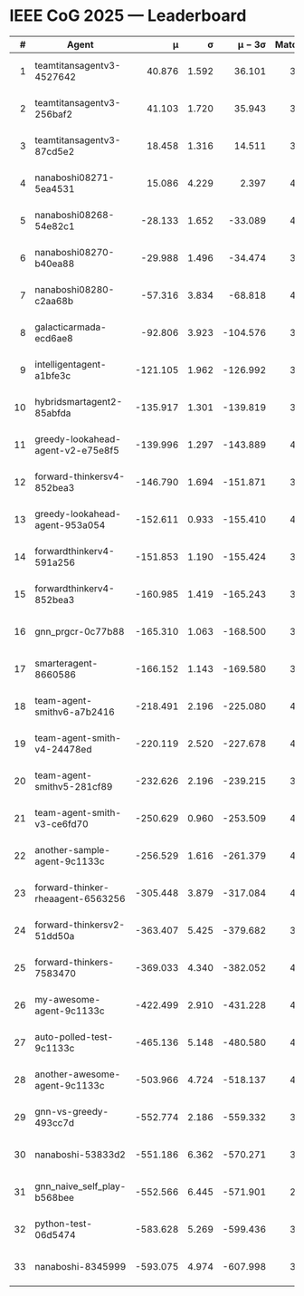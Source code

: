 # IEEE CoG 2025 — Leaderboard

| # | Agent | μ | σ | μ − 3σ | Matches | Updated |
|---:|---|---:|---:|---:|---:|---|
| 1 | teamtitansagentv3-4527642 | 40.876 | 1.592 | 36.101 | 3496 | 2025-09-01 23:30 |
| 2 | teamtitansagentv3-256baf2 | 41.103 | 1.720 | 35.943 | 3934 | 2025-09-01 23:30 |
| 3 | teamtitansagentv3-87cd5e2 | 18.458 | 1.316 | 14.511 | 3638 | 2025-09-01 23:30 |
| 4 | nanaboshi08271-5ea4531 | 15.086 | 4.229 | 2.397 | 4100 | 2025-09-01 23:30 |
| 5 | nanaboshi08268-54e82c1 | -28.133 | 1.652 | -33.089 | 4320 | 2025-09-01 23:30 |
| 6 | nanaboshi08270-b40ea88 | -29.988 | 1.496 | -34.474 | 3940 | 2025-09-01 23:30 |
| 7 | nanaboshi08280-c2aa68b | -57.316 | 3.834 | -68.818 | 4380 | 2025-09-01 23:30 |
| 8 | galacticarmada-ecd6ae8 | -92.806 | 3.923 | -104.576 | 3840 | 2025-09-01 23:30 |
| 9 | intelligentagent-a1bfe3c | -121.105 | 1.962 | -126.992 | 3776 | 2025-09-01 23:30 |
| 10 | hybridsmartagent2-85abfda | -135.917 | 1.301 | -139.819 | 3390 | 2025-09-01 23:30 |
| 11 | greedy-lookahead-agent-v2-e75e8f5 | -139.996 | 1.297 | -143.889 | 4388 | 2025-09-01 23:30 |
| 12 | forward-thinkersv4-852bea3 | -146.790 | 1.694 | -151.871 | 3331 | 2025-09-01 23:30 |
| 13 | greedy-lookahead-agent-953a054 | -152.611 | 0.933 | -155.410 | 4408 | 2025-09-01 23:30 |
| 14 | forwardthinkerv4-591a256 | -151.853 | 1.190 | -155.424 | 3247 | 2025-09-01 23:30 |
| 15 | forwardthinkerv4-852bea3 | -160.985 | 1.419 | -165.243 | 3347 | 2025-09-01 23:30 |
| 16 | gnn_prgcr-0c77b88 | -165.310 | 1.063 | -168.500 | 3200 | 2025-09-01 23:30 |
| 17 | smarteragent-8660586 | -166.152 | 1.143 | -169.580 | 3149 | 2025-09-01 23:30 |
| 18 | team-agent-smithv6-a7b2416 | -218.491 | 2.196 | -225.080 | 4160 | 2025-09-01 23:30 |
| 19 | team-agent-smith-v4-24478ed | -220.119 | 2.520 | -227.678 | 4340 | 2025-09-01 23:30 |
| 20 | team-agent-smithv5-281cf89 | -232.626 | 2.196 | -239.215 | 3960 | 2025-09-01 23:30 |
| 21 | team-agent-smith-v3-ce6fd70 | -250.629 | 0.960 | -253.509 | 4020 | 2025-09-01 23:30 |
| 22 | another-sample-agent-9c1133c | -256.529 | 1.616 | -261.379 | 4200 | 2025-09-01 23:30 |
| 23 | forward-thinker-rheaagent-6563256 | -305.448 | 3.879 | -317.084 | 4328 | 2025-09-01 23:30 |
| 24 | forward-thinkersv2-51dd50a | -363.407 | 5.425 | -379.682 | 3768 | 2025-09-01 23:30 |
| 25 | forward-thinkers-7583470 | -369.033 | 4.340 | -382.052 | 4020 | 2025-09-01 23:30 |
| 26 | my-awesome-agent-9c1133c | -422.499 | 2.910 | -431.228 | 4040 | 2025-09-01 23:30 |
| 27 | auto-polled-test-9c1133c | -465.136 | 5.148 | -480.580 | 4140 | 2025-09-01 23:30 |
| 28 | another-awesome-agent-9c1133c | -503.966 | 4.724 | -518.137 | 4260 | 2025-09-01 23:30 |
| 29 | gnn-vs-greedy-493cc7d | -552.774 | 2.186 | -559.332 | 3600 | 2025-09-01 23:30 |
| 30 | nanaboshi-53833d2 | -551.186 | 6.362 | -570.271 | 3620 | 2025-09-01 23:30 |
| 31 | gnn_naive_self_play-b568bee | -552.566 | 6.445 | -571.901 | 2640 | 2025-09-01 23:30 |
| 32 | python-test-06d5474 | -583.628 | 5.269 | -599.436 | 3160 | 2025-09-01 23:30 |
| 33 | nanaboshi-8345999 | -593.075 | 4.974 | -607.998 | 3860 | 2025-09-01 23:30 |
